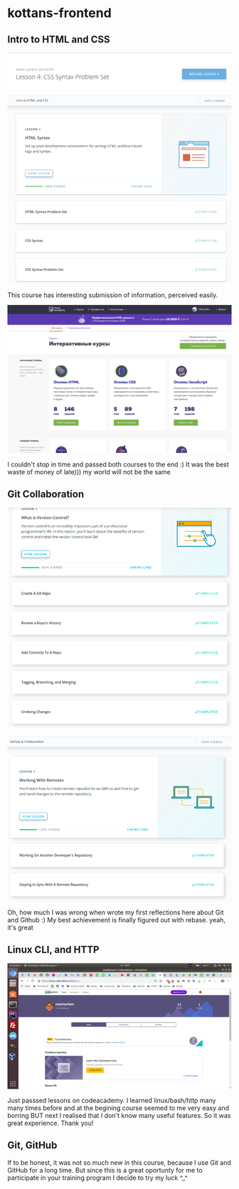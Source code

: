 # kottans-frontend

## Intro to HTML and CSS

![Intro to HTML and CSS](https://github.com/nazmariam/kottans-frontend/raw/master/task_html_css_intro/1.png)

This course has interesting submission of information, perceived easily.

![HTML Academy: first two sections, "Basics of HTML" & "Basics of CSS" free and paid courses done ](https://github.com/nazmariam/kottans-frontend/raw/master/task_html_css_intro/2.png)

I couldn't stop in time and passed both courses to the end :) It was the best waste of money of late))) my world will not be the same

## Git Collaboration

![What is Version Control](https://github.com/nazmariam/kottans-frontend/raw/master/task_git_collaboration/1.png)

![GitHub & Collaboration](https://github.com/nazmariam/kottans-frontend/raw/master/task_git_collaboration/2.png)

Oh, how much I was wrong when wrote my first reflections here about Git and Github :) 
My best achievement is finally figured out with rebase. yeah, it's great


## Linux CLI, and HTTP

![Linux CLI, and HTTP](https://github.com/nazmariam/kottans-frontend/raw/master/task_linux_cli/1.png)

Just passsed lessons on codeacademy.
I learned linux/bash/http many many times before and at the begining course seemed to me very easy and borring BUT next I realised that I don't know many useful features. So it was great experience. Thank you! 

## Git, GitHub

If to be honest, it was not so much new in this course, because I use Git and GitHub for a long time. But since this is a great oportunty for me to participate in your training program I decide to try my luck ^_^ 

